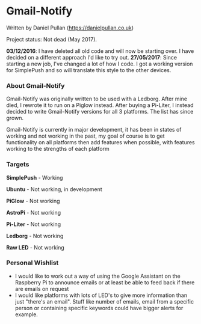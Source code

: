 # Gmail-Notify

Written by Daniel Pullan (https://danielpullan.co.uk)

Project status: Not dead (May 2017).

**03/12/2016**: I have deleted all old code and will now be starting over. I have decided on a different approach I'd like to try out.
**27/05/2017**: Since starting a new job, I've changed a lot of how I code. I got a working version for SimplePush and so will translate this style to the other devices.

### About Gmail-Notify
Gmail-Notify was originally written to be used with a Ledborg. After mine died, I rewrote it to run on a Piglow instead. After buying a Pi-Liter, I instead decided to write Gmail-Notify versions for all 3 platforms.  The list has since grown.

Gmail-Notify is currently in major development, it has been  in states of working and not working in the past, my goal of course is to get functionality on all platforms then add features when possible, with features working to the strengths of each platform

### Targets

**SimplePush** - Working

**Ubuntu** - Not working, in development

**PiGlow** - Not working

**AstroPi** - Not working

**Pi-Liter** - Not working

**Ledborg** - Not working

**Raw LED** - Not working

### Personal Wishlist

- I would like to work out a way of using the Google Assistant on the Raspberry Pi to announce emails or at least be able to feed back if there are emails on request
- I would like platforms with lots of LED's to give more information than just "there's an email". Stuff like number of emails, email from a specific person or containing specific keywords could have bigger alerts for example.
